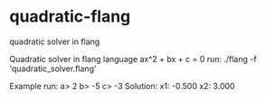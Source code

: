 # quadratic-flang
quadratic solver in flang


Quadratic solver in flang language
ax^2 + bx + c = 0
run: ./flang -f 'quadratic_solver.flang'

Example run:
a> 2
b> -5
c> -3
Solution:
x1: -0.500
x2: 3.000
